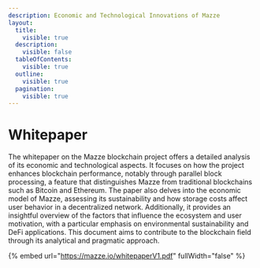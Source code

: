 ```yaml
---
description: Economic and Technological Innovations of Mazze
layout:
  title:
    visible: true
  description:
    visible: false
  tableOfContents:
    visible: true
  outline:
    visible: true
  pagination:
    visible: true
---
```


# Whitepaper

The whitepaper on the Mazze blockchain project offers a detailed analysis of its economic and technological aspects. It focuses on how the project enhances blockchain performance, notably through parallel block processing, a feature that distinguishes Mazze from traditional blockchains such as Bitcoin and Ethereum. The paper also delves into the economic model of Mazze, assessing its sustainability and how storage costs affect user behavior in a decentralized network. Additionally, it provides an insightful overview of the factors that influence the ecosystem and user motivation, with a particular emphasis on environmental sustainability and DeFi applications. This document aims to contribute to the blockchain field through its analytical and pragmatic approach.

{% embed url="https://mazze.io/whitepaperV1.pdf" fullWidth="false" %}
